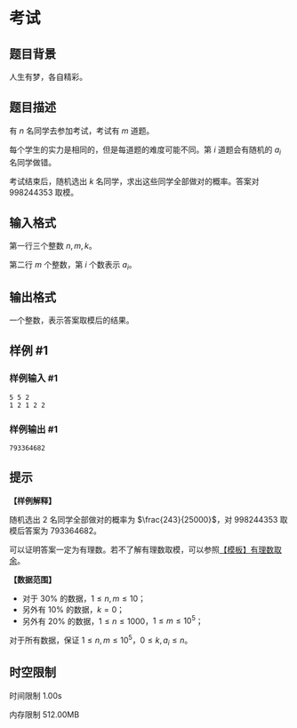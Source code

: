 # 考试

## 题目背景

人生有梦，各自精彩。

## 题目描述

有 $n$ 名同学去参加考试，考试有 $m$ 道题。

每个学生的实力是相同的，但是每道题的难度可能不同。第 $i$ 道题会有随机的 $a_i$ 名同学做错。

考试结束后，随机选出 $k$ 名同学，求出这些同学全部做对的概率。答案对 $998244353$ 取模。

## 输入格式

第一行三个整数 $n,m,k$。

第二行 $m$ 个整数，第 $i$ 个数表示 $a_i$。

## 输出格式

一个整数，表示答案取模后的结果。

## 样例 #1

### 样例输入 #1

```
5 5 2
1 2 1 2 2
```

### 样例输出 #1

```
793364682
```

## 提示

**【样例解释】**

随机选出 $2$ 名同学全部做对的概率为 $\frac{243}{25000}$，对 $998244353$ 取模后答案为 $793364682$。

可以证明答案一定为有理数。若不了解有理数取模，可以参照[【模板】有理数取余](https://www.luogu.com.cn/problem/P2613)。

**【数据范围】**

- 对于 $30\%$ 的数据，$1\leq n,m \leq 10$；
- 另外有 $10\%$ 的数据，$k=0$；
- 另外有 $20\%$ 的数据，$1 \leq n \leq 1000$，$1\leq m \leq 10^5$；

对于所有数据，保证 $1\leq n,m\leq 10^5$，$0\leq k,a_i\leq n$。

## 时空限制



时间限制
1.00s

内存限制
512.00MB